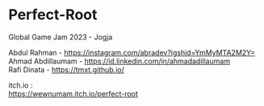 # Perfect-Root
 Global Game Jam 2023 - Jogja

Abdul Rahman - https://instagram.com/abradev?igshid=YmMyMTA2M2Y=
<br />
Ahmad Abdillaumam - https://id.linkedin.com/in/ahmadadillaumam
<br />
Rafi Dinata - https://tmxt.github.io/

itch.io :
<br />
https://wewnumam.itch.io/perfect-root
